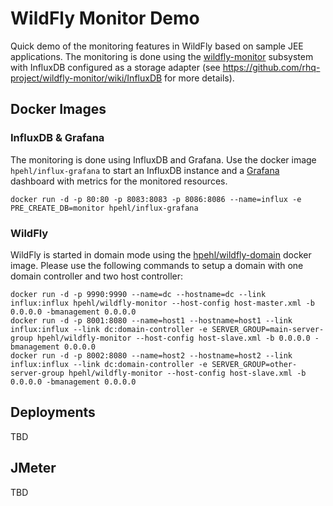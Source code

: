 # WildFly Monitor Demo

Quick demo of the monitoring features in WildFly based on sample JEE applications. The monitoring is done using the [wildfly-monitor](https://github.com/rhq-project/wildfly-monitor) subsystem with InfluxDB configured as a storage adapter (see https://github.com/rhq-project/wildfly-monitor/wiki/InfluxDB for more details).

## Docker Images

### InfluxDB & Grafana

The monitoring is done using InfluxDB and Grafana. Use the docker image `hpehl/influx-grafana` to start an InfluxDB instance and a [Grafana](http://grafana.org/) dashboard with metrics for the monitored resources.

    docker run -d -p 80:80 -p 8083:8083 -p 8086:8086 --name=influx -e PRE_CREATE_DB=monitor hpehl/influx-grafana

### WildFly

WildFly is started in domain mode using the [hpehl/wildfly-domain](https://registry.hub.docker.com/u/hpehl/wildfly-domain/) docker image. Please use the following commands to setup a domain with one domain controller and two host controller:

    docker run -d -p 9990:9990 --name=dc --hostname=dc --link influx:influx hpehl/wildfly-monitor --host-config host-master.xml -b 0.0.0.0 -bmanagement 0.0.0.0
    docker run -d -p 8001:8080 --name=host1 --hostname=host1 --link influx:influx --link dc:domain-controller -e SERVER_GROUP=main-server-group hpehl/wildfly-monitor --host-config host-slave.xml -b 0.0.0.0 -bmanagement 0.0.0.0
    docker run -d -p 8002:8080 --name=host2 --hostname=host2 --link influx:influx --link dc:domain-controller -e SERVER_GROUP=other-server-group hpehl/wildfly-monitor --host-config host-slave.xml -b 0.0.0.0 -bmanagement 0.0.0.0

## Deployments

TBD

## JMeter

TBD
